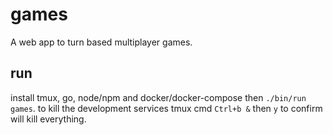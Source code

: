 games
=====

A web app to turn based multiplayer games.

## run

install tmux, go, node/npm and docker/docker-compose then `./bin/run games`. to kill the development
 services tmux cmd `Ctrl+b &` then `y` to confirm will kill everything.